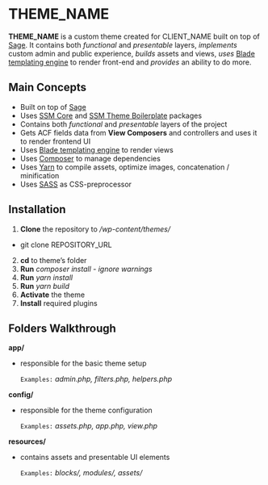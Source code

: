 # THEME_NAME

**THEME_NAME** is a custom theme created for CLIENT_NAME built on top of [Sage](https://roots.io/sage/). It contains both *functional* and *presentable* layers, *implements* custom admin and public experience, *builds* assets and views, *uses* [Blade templating engine](https://laravel.com/docs/5.7/blade) to render front-end and *provides* an ability to do more.

## Main Concepts

- Built on top of [Sage](https://roots.io/sage/)
- Uses [SSM Core](https://github.com/secretstache/ssm-core) and [SSM Theme Boilerplate](https://github.com/secretstache/ssm-theme-boilerplate) packages
- Contains both *functional* and *presentable* layers of the project
- Gets ACF fields data from **View Composers** and controllers and uses it to render frontend UI
- Uses [Blade templating engine](https://laravel.com/docs/5.7/blade) to render views
- Uses [Composer](https://getcomposer.org/) to manage dependencies
- Uses [Yarn](https://yarnpkg.com/en/) to compile assets, optimize images, concatenation / minification
- Uses [SASS](https://sass-lang.com/) as CSS-preprocessor

## Installation

1. **Clone** the repository to */wp-content/themes/*
- git clone REPOSITORY_URL
2. **cd** to theme’s folder
3. **Run** *composer install - ignore warnings*
4. **Run** *yarn install*
6. **Run** *yarn build*
7. **Activate** the theme
8. **Install** required plugins


## Folders Walkthrough

**app/**

- responsible for the basic theme setup

  `Examples:` *admin.php, filters.php, helpers.php*

**config/**

- responsible for the theme configuration

  `Examples:` *assets.php, app.php, view.php*

**resources/**

- contains assets and presentable UI elements

  `Examples:` *blocks/, modules/, assets/*
